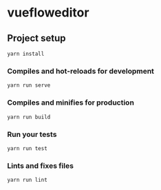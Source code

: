 # vuefloweditor



## Project setup

```
yarn install
```

### Compiles and hot-reloads for development

```
yarn run serve
```

### Compiles and minifies for production
```
yarn run build
```

### Run your tests
```
yarn run test
```

### Lints and fixes files
```
yarn run lint
```
